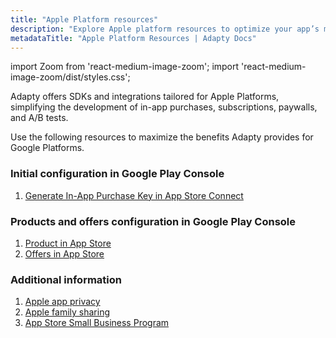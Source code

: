 ```yaml
---
title: "Apple Platform resources"
description: "Explore Apple platform resources to optimize your app’s monetization and subscription management."
metadataTitle: "Apple Platform Resources | Adapty Docs"
---
```


import Zoom from 'react-medium-image-zoom';
import 'react-medium-image-zoom/dist/styles.css';

Adapty offers SDKs and integrations tailored for Apple Platforms, simplifying the development of in-app purchases, subscriptions, paywalls, and A/B tests. 

Use the following resources to maximize the benefits Adapty provides for Google Platforms.

### Initial configuration in Google Play Console

1. [Generate In-App Purchase Key in App Store Connect](generate-in-app-purchase-key)

### Products and offers configuration in Google Play Console

1. [Product in App Store](app-store-products)
2. [Offers in App Store](app-store-offers)

### Additional information

1. [Apple app privacy](apple-app-privacy)
2. [Apple family sharing](apple-family-sharing)
3. [App Store Small Business Program](app-store-small-business-program)